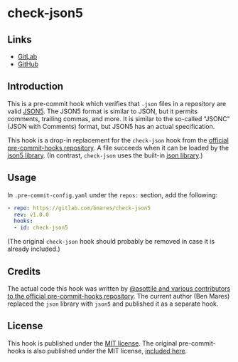 # check-json5

## Links

- [GitLab](https://gitlab.com/bmares/check-json5)
- [GitHub](https://github.com/maresb/check-json5)

## Introduction

This is a pre-commit hook which verifies that `.json` files in a repository are valid [JSON5](https://json5.org/). The JSON5 format is similar to JSON, but it permits comments, trailing commas, and more. It is similar to the so-called "JSONC" (JSON with Comments) format, but JSON5 has an actual specification.

This hook is a drop-in replacement for the `check-json` hook from the [official pre-commit-hooks repository](https://pre-commit.com/hooks.html). A file succeeds when it can be loaded by the [json5 library](https://pypi.org/project/json5/). (In contrast, `check-json` uses the built-in [json library](https://docs.python.org/3/library/json.html).)

## Usage

In `.pre-commit-config.yaml` under the `repos:` section, add the following:

```yaml
- repo: https://gitlab.com/bmares/check-json5
  rev: v1.0.0
  hooks:
  - id: check-json5
```

(The original `check-json` hook should probably be removed in case it is already included.)

## Credits

The actual code this hook was written by [@asottile and various contributors to the official pre-commit-hooks repository](https://github.com/pre-commit/pre-commit-hooks/commits/master/pre_commit_hooks/check_json.py). The current author (Ben Mares) replaced the `json` library with `json5` and published it as a separate hook.

## License

This hook is published under the [MIT license](LICENSE). The original pre-commit-hooks is also published under the MIT license, [included here](LICENSE.pre-commit-hooks).
